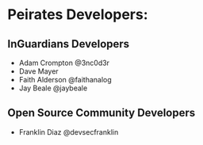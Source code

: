 # Peirates Developers:

## InGuardians Developers

* Adam Crompton @3nc0d3r
* Dave Mayer 
* Faith Alderson @faithanalog
* Jay Beale @jaybeale

## Open Source Community Developers

* Franklin Diaz @devsecfranklin
